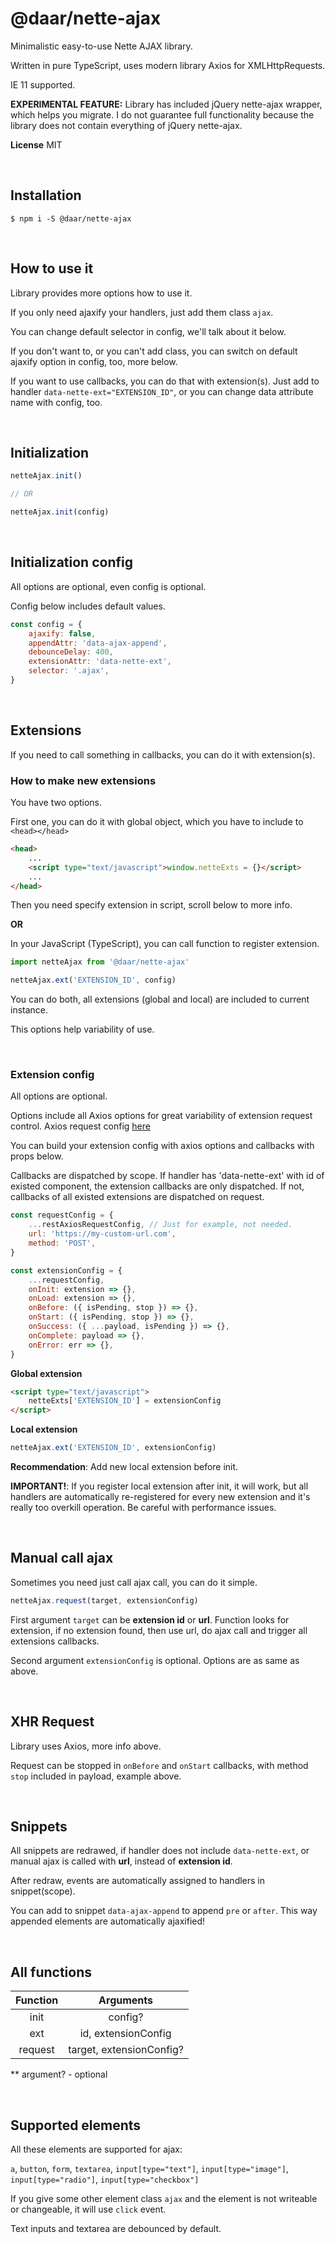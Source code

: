 # **@daar/nette-ajax**
Minimalistic easy-to-use Nette AJAX library.

Written in pure TypeScript, uses modern library Axios for XMLHttpRequests.

IE 11 supported.

**EXPERIMENTAL FEATURE:**  Library has included jQuery nette-ajax wrapper, which helps you migrate. I do not guarantee full functionality because the library does not contain everything of jQuery nette-ajax.

**License**
MIT


&nbsp;
## **Installation**

```
$ npm i -S @daar/nette-ajax
```

&nbsp;
## **How to use it**
Library provides more options how to use it.

If you only need ajaxify your handlers, just add them class `ajax`.

You can change default selector in config, we'll talk about it below.

If you don't want to, or you can't add class, you can switch on default ajaxify option in config, too, more below.

If you want to use callbacks, you can do that with extension(s). Just add to handler `data-nette-ext="EXTENSION_ID"`, or you can change data attribute name with config, too.

&nbsp;
## **Initialization**
```javascript
netteAjax.init()

// OR

netteAjax.init(config)
```

&nbsp;
## **Initialization config**
All options are optional, even config is optional.

Config below includes default values.
```javascript
const config = {
    ajaxify: false,
    appendAttr: 'data-ajax-append',
    debounceDelay: 400,
    extensionAttr: 'data-nette-ext',
    selector: '.ajax',
}
```

&nbsp;
## **Extensions**
If you need to call something in callbacks, you can do it with extension(s).

### How to make new extensions
You have two options.

First one, you can do it with global object, which you have to include to `<head></head>`
```html
<head>
    ...
    <script type="text/javascript">window.netteExts = {}</script>
    ...
</head>
```
Then you need specify extension in script, scroll below to more info.

**OR**

In your JavaScript (TypeScript), you can call function to register extension.
```javascript
import netteAjax from '@daar/nette-ajax'

netteAjax.ext('EXTENSION_ID', config)
```

You can do both, all extensions (global and local) are included to current instance.

This options help variability of use.

&nbsp;
### Extension config
All options are optional.

Options include all Axios options for great variability of extension request control. Axios request config [here](https://github.com/axios/axios)

You can build your extension config with axios options and callbacks with props below.

Callbacks are dispatched by scope. If handler has 'data-nette-ext' with id of existed component, the extension callbacks are only dispatched. If not, callbacks of all existed extensions are dispatched on request.
```javascript
const requestConfig = {
    ...restAxiosRequestConfig, // Just for example, not needed.
    url: 'https://my-custom-url.com',
    method: 'POST',
}

const extensionConfig = {
    ...requestConfig,
    onInit: extension => {},
    onLoad: extension => {},
    onBefore: ({ isPending, stop }) => {},
    onStart: ({ isPending, stop }) => {},
    onSuccess: ({ ...payload, isPending }) => {},
    onComplete: payload => {},
    onError: err => {},
}
```

**Global extension**
```html
<script type="text/javascript">
    netteExts['EXTENSION_ID'] = extensionConfig
</script>
```

**Local extension**
```javascript
netteAjax.ext('EXTENSION_ID', extensionConfig)
```
**Recommendation**: Add new local extension before init. 

**IMPORTANT!**: If you register local extension after init, it will work, but all handlers are automatically re-registered for every new extension and it's really too overkill operation. Be careful with performance issues. 

&nbsp;
## **Manual call ajax**
Sometimes you need just call ajax call, you can do it simple.
```javascript
netteAjax.request(target, extensionConfig)
```
First argument `target` can be **extension id** or **url**. Function looks for extension, if no extension found, then use url, do ajax call and trigger all extensions callbacks.

Second argument `extensionConfig` is optional. Options are as same as above.

&nbsp;
## **XHR Request**
Library uses Axios, more info above.

Request can be stopped in `onBefore` and `onStart` callbacks, with method `stop` included in payload, example above.

&nbsp;
## **Snippets**
All snippets are redrawed, if handler does not include `data-nette-ext`, or manual ajax is called with **url**, instead of **extension id**.

After redraw, events are automatically assigned to handlers in snippet(scope). 

You can add to snippet `data-ajax-append` to append `pre` or `after`. This way appended elements are automatically ajaxified!

&nbsp;
## **All functions**
| Function |        Arguments        |
|:--------:|:-----------------------:|
| init     | config?                  |
| ext      | id, extensionConfig     |
| request  | target, extensionConfig? |

** argument? - optional

&nbsp;
## **Supported elements**
All these elements are supported for ajax:

`a`, `button`, `form`, `textarea`, `input[type="text"]`, `input[type="image"]`, `input[type="radio"]`, `input[type="checkbox"]`

If you give some other element class `ajax` and the element is not writeable or changeable, it will use `click` event.

Text inputs and textarea are debounced by default.
